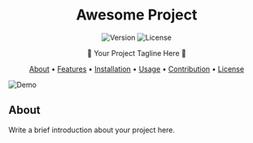 <!-- Judul dan Nama Proyek -->
<h1 align="center">Awesome Project</h1>

<!-- Badge atau Lencana Proyek -->
<p align="center">
  <img alt="Version" src="https://img.shields.io/badge/version-1.0.0-brightgreen.svg">
  <img alt="License" src="https://img.shields.io/badge/license-MIT-blue.svg">
</p>

<!-- Deskripsi Proyek -->
<p align="center">
  🚀 Your Project Tagline Here 🚀
</p>

<!-- Tautan-Tautan -->
<p align="center">
  <a href="#about">About</a> •
  <a href="#features">Features</a> •
  <a href="#installation">Installation</a> •
  <a href="#usage">Usage</a> •
  <a href="#contribution">Contribution</a> •
  <a href="#license">License</a>
</p>

<!-- Demo atau Gambar Proyek -->
![Demo](demo.gif)

## About

Write a brief introduction about your project here.
